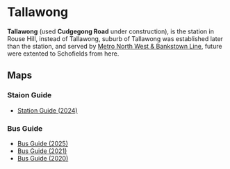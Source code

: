 # Tallawong

**Tallawong** (used **Cudgegong Road** under construction), is the station in Rouse Hill, instead of Tallawong, suburb of Tallawong was established later than the station, and served by [Metro North West & Bankstown Line](/metro/metro.md), future were extented to Schofields from here.

## Maps

### Staion Guide
- [Station Guide (2024)](CUD_APCP_001.pdf)

### Bus Guide
- [Bus Guide (2025)](CUD_APXP_BSG_WCAG_20250119.pdf)
- [Bus Guide (2021)](CUD_APCP_007.pdf)
- [Bus Guide (2020)](CUD_APCP_007(old).pdf)
